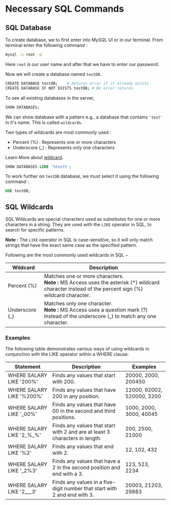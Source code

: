 # Necessary SQL Commands

## SQL Database
To create database, we to first enter into MySQL UI or in our terminal. From terminal enter the following command : 
```bash
mysql -u root -p
```
Here `root` is our user name and after that we have to enter our password.

Now we will create a database named `testDB`.
```bash
CREATE DATABASE testDB;    # Returns error if it already exists
CREATE DATABASE IF NOT EXISTS testDB; # No error returns
```
To see all existing databases in the server, 
```sql
SHOW DATABASES;
```
We can show database with a pattern e.g., a database that contains `'test'` in it's name. This is called `wildcards`.

Two types of wildcards are most commonly used :
- Percent (%) : Represents one or more characters
- Underscore (_) : Represents only one characters

Learn More about [wildcard](#sql-wildcards).

```sql
SHOW DATABASES LIKE '%test%';
```

To work further on `testDB` database, we must select it using the following command :
```sql
USE testDB;
```





## SQL Wildcards

SQL Wildcards are special characters used as substitutes for one or more characters in a string. They are used with the `LIKE` operator in SQL, to search for specific patterns.

**Note :** The `LIKE` operator in SQL is case-sensitive, so it will only match strings that have the exact same case as the specified pattern.

Following are the most commonly used wildcards in SQL −

| Wildcard | Description |
|----------|-------------|
| Percent (%) | Matches one or more characters. <br>**Note :** MS Access uses the asterisk (*) wildcard character instead of the percent sign (%) wildcard character. |
| Underscore (_) | Matches only one character. <br>**Note :** MS Access uses a question mark (?) instead of the underscore (_) to match any one character. |

### Examples 

The following table demonstrates various ways of using wildcards in conjunction with the LIKE operator within a WHERE clause:

| Statement | Description | Examples |
|-----------|-------------|----------|
| WHERE SALARY LIKE '200%' | Finds any values that start with 200.                                     | 20000, 2000, 200450            |
| WHERE SALARY LIKE '%200%' | Finds any values that have 200 in any position.                           | 12000, 92002, 520000, 3200     |
| WHERE SALARY LIKE '_00%' | Finds any values that have 00 in the second and third positions. | 1000, 2000, 3000, 40045        |
| WHERE SALARY LIKE '2_%_%' | Finds any values that start with 2 and are at least 3 characters in length. | 200, 2500, 21000               |
| WHERE SALARY LIKE '%2' | Finds any values that end with 2.                                         | 12, 102, 432                   |
| WHERE SALARY LIKE '_2%3' | Finds any values that have a 2 in the second position and end with a 3.   | 123, 523, 2234                 |
| WHERE SALARY LIKE '2___3' | Finds any values in a five-digit number that start with 2 and end with 3. | 20003, 21203, 29883            |


